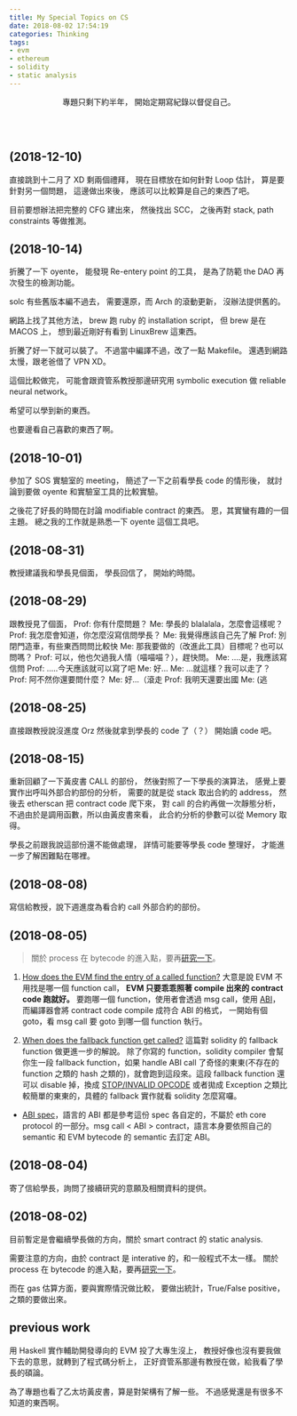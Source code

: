 ```yaml
---
title: My Special Topics on CS
date: 2018-08-02 17:54:19
categories: Thinking
tags:
- evm
- ethereum
- solidity
- static analysis
---
```


<center>

專題只剩下約半年，
開始定期寫紀錄以督促自己。

</center>

<!-- more -->

<br><br>

## (2018-12-10)

直接跳到十二月了 XD
剩兩個禮拜，
現在目標放在如何針對 Loop 估計，
算是要針對另一個問題，
這邊做出來後，
應該可以比較算是自己的東西了吧。

目前要想辦法把完整的 CFG 建出來，
然後找出 SCC，
之後再對 stack, path constraints 等做推測。

## (2018-10-14)

折騰了一下 oyente，
能發現 Re-entery point 的工具，
是為了防範 the DAO 再次發生的檢測功能。

solc 有些舊版本編不過去，
需要還原，而 Arch 的滾動更新，
沒辦法提供舊的。

網路上找了其他方法，
brew 跑 ruby 的 installation script，
但 brew 是在 MACOS 上，
想到最近剛好有看到 LinuxBrew 這東西。

折騰了好一下就可以裝了。
不過當中編譯不過，改了一點 Makefile。
還遇到網路太慢，跟老爸借了 VPN XD。

這個比較做完，
可能會跟資管系教授那邊研究用 symbolic execution 做 reliable neural network。

希望可以學到新的東西。

也要邊看自己喜歡的東西了啊。

## (2018-10-01)

參加了 SOS 實驗室的 meeting，
簡述了一下之前看學長 code 的情形後，
就討論到要做 oyente 和實驗室工具的比較實驗。

之後花了好長的時間在討論 modifiable contract 的東西。
恩，其實蠻有趣的一個主題。
總之我的工作就是熟悉一下 oyente 這個工具吧。

## (2018-08-31)
教授建議我和學長見個面，
學長回信了，
開始約時間。

## (2018-08-29)
跟教授見了個面，
Prof: 你有什麼問題？
Me: 學長的 blalalala，怎麼會這樣呢？
Prof: 我怎麼會知道，你怎麼沒寫信問學長？
Me: 我覺得應該自己先了解
Prof: 別閉門造車，有些東西問問比較快
Me: 那我要做的（改進此工具）目標呢？也可以問嗎？
Prof: 可以，他也欠過我人情（喵喵喵？），趕快問。
Me: ....是，我應該寫信問
Prof: .....今天應該就可以寫了吧
Me: 好...
Me: ...就這樣？我可以走了？
Prof: 阿不然你還要問什麼？
Me: 好...（滾走
Prof: 我明天還要出國
Me: (逃

## (2018-08-25)
直接跟教授說沒進度 Orz
然後就拿到學長的 code 了（？）
開始讀 code 吧。

## (2018-08-15)
重新回顧了一下黃皮書 CALL 的部份，
然後對照了一下學長的演算法，
感覺上要實作出呼叫外部合約部份的分析，
需要的就是從 stack 取出合約的 address，
然後去 etherscan 把 contract code 爬下來，
對 call 的合約再做一次靜態分析，
不過由於是調用函數，所以由黃皮書來看，
此合約分析的參數可以從 Memory 取得。

學長之前跟我說這部份還不能做處理，
詳情可能要等學長 code 整理好，
才能進一步了解困難點在哪裡。

## (2018-08-08)

寫信給教授，說下週進度為看合約 call 外部合約的部份。

## (2018-08-05)

> 關於 process 在 bytecode 的進入點，要再[研究一下](https://ethereum.stackexchange.com/questions/7602/how-does-the-evm-find-the-entry-of-a-called-function)。

1. [How does the EVM find the entry of a called function?](https://ethereum.stackexchange.com/questions/7602/how-does-the-evm-find-the-entry-of-a-called-function)
   大意是說 EVM 不用找是哪一個 function call，
   **EVM 只要乖乖照著 compile 出來的 contract code 跑就好。**
   要跑哪一個 function，使用者會透過 msg call，使用 [ABI](https://ethereum.stackexchange.com/questions/234/what-is-an-abi-and-why-is-it-needed-to-interact-with-contracts)，
   而編譯器會將 contract code compile 成符合 ABI 的格式，
   一開始有個 goto，看 msg call 要 goto 到哪一個 function 執行。

2. [When does the fallback function get called?](https://ethereum.stackexchange.com/questions/12106/when-does-the-fallback-function-get-called)
   這篇對 solidity 的 fallback function 做更進一步的解說。
   除了你寫的 function，solidity compiler 會幫你生一段 fallback function，如果 handle ABI call 了奇怪的東東(不存在的 function 之類的 hash 之類的)，就會跑到這段來。這段 fallback function 還可以 disable 掉，換成 [STOP/INVALID OPCODE](https://ethereum.stackexchange.com/questions/13502/difference-between-stop-and-invalid-opcode) 或者拋成 Exception 之類比較簡單的東東的，具體的 fallback 實作就看 solidity 怎麼寫囉。

- [ABI spec](https://github.com/ethereum/wiki/wiki/Ethereum-Contract-ABI)，語言的 ABI 都是參考這份 spec 各自定的，不屬於 eth core protocol 的一部分。msg call < ABI > contract，語言本身要依照自己的 semantic 和 EVM bytecode 的 semantic 去訂定 ABI。
   
## (2018-08-04)

寄了信給學長，詢問了接續研究的意願及相關資料的提供。

## (2018-08-02)

目前暫定是會繼續學長做的方向，關於 smart contract 的 static analysis.

需要注意的方向，由於 contract 是 interative 的，和一般程式不太一樣。
關於 process 在 bytecode 的進入點，要再[研究一下](https://ethereum.stackexchange.com/questions/7602/how-does-the-evm-find-the-entry-of-a-called-function)。

而在 gas 估算方面，要與實際情況做比較，
要做出統計，True/False positive，之類的要做出來。

## previous work

用 Haskell 實作輔助開發導向的 EVM 投了大專生沒上，
教授好像也沒有要我做下去的意思，就轉到了程式碼分析上，
正好資管系那邊有教授在做，給我看了學長的碩論。

為了專題也看了乙太坊黃皮書，算是對架構有了解一些。
不過感覺還是有很多不知道的東西啊。
